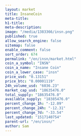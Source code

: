 ```yaml
---
layout: market
title: InsaneCoin
meta-title: 
h1-title: 
meta-description: 
image: "/media/1383366/insn.png"
published: true
allow_search_engine: false
sitemap: false
enable_comment: false
sort_order: 674
permalink: "/en/insn/market.html"
coin_a_symbol: "INSN"
coin_a_name: "Insane Coin"
coin_a_lower_case: "insn"
price_usd: "0.13151"
price_btc: "0.00001119"
24h_volume_usd: "6036.23"
market_cap_usd: "18635476.0"
total_supply: "18635476.0"
available_supply: "18385476.0"
percent_change_1h: "-12.09"
percent_change_24h: "-12.31"
percent_change_7d: "-33.54"
last_updated: "1517140754"
parent-url: "/en/insn/"
author: Sam
---
```



